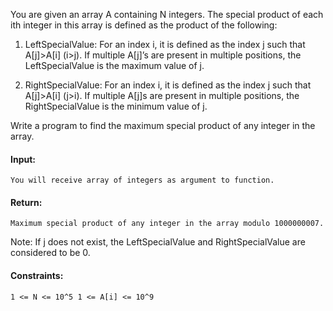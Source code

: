 You are given an array A containing N integers. The special product of each ith integer in this array is defined as the product of the following:

1. LeftSpecialValue: For an index i, it is defined as the index j such that A[j]>A[i] (i>j). If multiple A[j]’s are present in multiple positions, the LeftSpecialValue is the maximum value of j. 

2. RightSpecialValue: For an index i, it is defined as the index j such that A[j]>A[i] (j>i). If multiple A[j]s are present in multiple positions, the RightSpecialValue is the minimum value of j.

Write a program to find the maximum special product of any integer in the array.

#### Input:
```
You will receive array of integers as argument to function.
```

#### Return: 
```
Maximum special product of any integer in the array modulo 1000000007.
```

Note: If j does not exist, the LeftSpecialValue and RightSpecialValue are considered to be 0.

#### Constraints:
```
1 <= N <= 10^5 1 <= A[i] <= 10^9
```